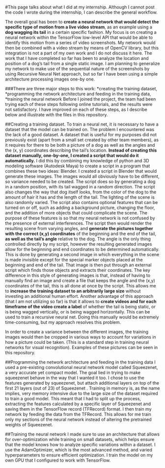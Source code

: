 #This page talks about what I did at my internship. Although I cannot post the code I wrote during the internship, I can describe the general workflow. 

The overall goal has been to **create a neural network that would detect the specific type of motion from a live video stream**, as an example using a **dog wagging its tail** in a certain specific fashion. My focus is on creating a neural network within the TensorFlow low-level API that would be able to identify this motion from a series of video screenshots. My network would then be combined with a video stream by means of OpenCV library, but this integration is not a part of my own work and I do not discuss it here. The work that I have completed so far has been to analyze the location and position of a dog’s tail from a single static image. I am planning to generalize my network to make use of the sequential nature of the screenshots by using Recursive Neural Net approach, but so far I have been using a simple architecture processing images one-by one. 

###There are three major steps to this work: 
*creating the training dataset, 
*programming the network architecture and feeding in the training data, 
*training the neural network
Before I joined the project, the team had been trying each of these steps following online tutorials, and the results were not satisfactory. I have improved on each of these steps, as I describe below and illustrate with the files in this repository. 

##Creating a training dataset.
To train a neural net, it is necessary to have a dataset that the model can be trained on. The problem I encountered was the lack of a good dataset. A dataset that is useful for my purposes did not previously exist (apart from a small set created by other team members), as it requires for there to be both a picture of a dog as well as the angles and the (x, y) coordinates describing the tail’s location. **Instead of creating this dataset manually, one-by-one, I created a script that would do it automatically.** I did this by combining my knowledge of python and 3D modeling software (Autodesk Maya) to create a script in a program that combines these two ideas: Blender. I created a script in Blender that would generate these images. The images would all obviously have to be different, so variance needed to be created. The script does so by generating a dog in a random position, with its tail wagged in a random direction. The script also changes the way that dog itself looks, from the color of the dog to the amount of hair it has and the length of the tail. The lighting of the scene is also randomly varied. The script also contains optional features that can be turned on or off, such as adding a background picture, changing the floor, and the addition of more objects that could complicate the scene. The purpose of these features is so that my neural network is not confused by the presence of external interferences. The script then would render the resulting scene from varying angles, and **generate the pictures together with the correct (x,y) coordinates** of the beginning and the end of the tail, **as well as the tail’s angle** relative to the dog. The angle is the only thing controlled directly by my script, however the resulting generated images allow for the beginning and end coordinates to be determined automatically. This is done by generating a second image in which everything in the scene is made invisible except for the special marker objects placed at the beginning and end of the tail. That image is then put through an external script which finds those objects and extracts their coordinates. The key difference in this style of generating images is that, instead of having to manually find an image and create a file that keeps the angle and the (x,y) coordinates of the tail, this is all done at once by the script. This allows me to **increase the training dataset to an arbitrarily large size** without investing an additional human effort. Another advantage of this approach (that I am not utilizing so far) is that it allows to **create videos and for each timeframe of the video create a label** of whether the tail is being static, or is being wagged vertically, or is being wagged horizontally. This can be used to train a recursive neural net. Doing this manually would be extremely time-consuming, but my approach resolves this problem.

In order to create a variance between the different images, the training images would then be cropped in various ways to account for variations in how a picture could be taken. (This is a standard step in training neural networks for visual recognition). Examples of these pictures can be seen in this repository.

##Programming the network architecture and feeding in the training data
I used a pre-existing convolutional neural network model called Squeezenet, a very accurate yet compact model. The goal lied in trying to make squeezenet behave in the way that I wanted it too. I chose to use the features generated by squeezenet, but attach additional layers on top of the first 21 layers (out of 23) of Squeezenet . 
Training in memory is, as the name implies, very memory intensive due to the large size of the dataset required to train a good model. This meant that I had to split up the process, extracting the features calculated by a specific layer of Squeezenet and saving them in the TensorFlow record (TFRecord) format. I then train my network by feeding the data from the TFRecord. This allows for me train only my sections of the neural network instead of altering the pretrained weights of Squeezenet. 

##Training the neural network
I made sure to use an architecture that allows for over-optimization while training on small datasets, which helps ensure that the model knows how to analyze specific variations within a dataset. I use the AdamOptimizer, which is the most advanced method, and varied hyperparameters to ensure efficient optimization. I train the model on my own GPU that I configured to work with TensorFlow.
